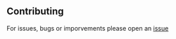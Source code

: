## Contributing

For issues, bugs or imporvements please open an [issue](https://github.com/andreymatin/scss-mixins/issues/new)
